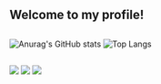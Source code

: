 ## Welcome to my profile!
##
![Anurag's GitHub stats](https://github-readme-stats.vercel.app/api?username=BRUN0R2&show_icons=true&theme=highcontrast&hide)
![Top Langs](https://github-readme-stats.vercel.app/api/top-langs/?username=BRUN0R2&layout=compact&theme=highcontrast&hide)
##
<div>
  <a href="https://www.instagram.com/brs_pl4y/" target="_blank"><img src="https://img.shields.io/badge/-Instagram-%23E4405F?style=for-the-badge&logo=instagram&logoColor=white" target="_blank" rel="external"></a>
  <a href="https://www.youtube.com/@brunosilvaddr2" target="_blank"><img src="https://img.shields.io/badge/YouTube-FF0000?style=for-the-badge&logo=youtube&logoColor=white" target="_blank" rel="external"></a>
  <a href="https://www.paypal.com/donate/?hosted_button_id=UK8U6MGQCGJXN" target="_blank"><img src="https://img.shields.io/badge/PayPal-00457C?style=for-the-badge&logo=paypal&logoColor=white" target="_blank" rel="external"></a>
</div>
